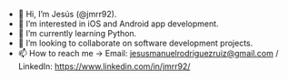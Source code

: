 - 👋 Hi, I’m Jesús (@jmrr92).
- 👀 I’m interested in iOS and Android app development.
- 🌱 I’m currently learning Python.
- 💞️ I’m looking to collaborate on software development projects.
- 📫 How to reach me -> Email: jesusmanuelrodriguezruiz@gmail.com / LinkedIn: https://www.linkedin.com/in/jmrr92/

<!---
jmrr92/jmrr92 is a ✨ special ✨ repository because its `README.md` (this file) appears on your GitHub profile.
You can click the Preview link to take a look at your changes.
--->
